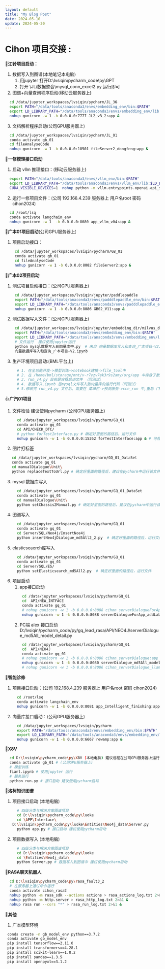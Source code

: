 ```yaml
---
layout: default
title: "My Blog Post"
date: 2024-05-10
update: 2024-05-30
---
```


# Cihon 项目交接 :

🥇**江铃项目启动：**
 1. 数据写入到图谱(本地笔记本电脑)
    1. 用jupyter 打开D:\lvsiqin\pycharm_code\py\GPT
    2. 打开 \JL\数据整合\mysql_conn_excel2.py 运行即可  
 2. 图谱+向量查询程序启动(移动云服务器上)
 ```sh
   cd /data/jupyter_workspaces/lvsiqin/pycharm/JL_36
   export PATH="/data/tools/anaconda3/envs/embedding_env/bin:$PATH"
   export LD_LIBRARY_PATH="/data/tools/anaconda3/envs/embedding_env/lib:$LD_LIBRARY_PATH"
   nohup gunicorn -w 1 -b 0.0.0.0:7777 JL2_v3_2:app &
 ```

 3. 文档解析程序启动(公司GPU服务器上)
 ```sh
   cd /data/jupyter_workspaces/lvsiqin/pycharm/JL_01
   conda activate gb_01
   cd fileAnalyseCode
   nohup gunicorn -w 1 -b 0.0.0.0:18501 fileServer2_dongfeng:app &
 ```

🥈**一修模理接口启动**
 1. 启动 vllm 推理接口：(移动云服务器上)
```sh
  export PATH="/data/tools/anaconda3/envs/vllm_env/bin:$PATH"
  export LD_LIBRARY_PATH="/data/tools/anaconda3/envs/vllm_env/lib:$LD_LIBRARY_PATH"
  CUDA_VISIBLE_DEVICES=1  nohup python -m vllm.entrypoints.openai.api_server --model /data/jupyter_workspaces/wanglina/models/llama2-Chinese-13b-Chat_0221 --host 0.0.0.0 --port 6666 --tensor-parallel-size 1 --max-parallel-loading-workers 8 --tokenizer-mode auto &
```
 2. 运行一修项目文件：(公司 192.168.4.239 服务器上 用户名root 密码 cihon2024)
  ```sh
    cd /root/lsq
    conda activate langchain_env
    nohup gunicorn -w 1  -b 0.0.0.0:8080 app_vllm_v04:app &
  ```

🥉**广本01项目启动**(公司GPU服务器上)
 1. 项目启动接口：
    ```sh
     cd /data/jupyter_workspaces/lvsiqin/pycharm/GB_01
     conda activate gb_01
     cd fileAnalyseCode
     nohup gunicorn -w 1 -b 0.0.0.0:8082 fileServer2:app &
    ```

🔢**广本02项目启动** 
 1. 测试项目启动接口：(公司GPU服务器上)
     ```sh
      cd /data/jupyter_workspaces/lvsiqin/jupyter/paddlepaddle
      export PATH="/data/tools/anaconda3/envs/padddlepaddle_env/bin:$PATH"
      export LD_LIBRARY_PATH="/data/tools/anaconda3/envs/padddlepaddle_env/lib:$LD_LIBRARY_PATH"
      nohup gunicorn -w 1 -b 0.0.0.0:8086 GB02_V11:app &
     ```
  2. 测试数据写入文件：(公司GPU服务器上)
     ```sh
      cd /data/jupyter_workspaces/lvsiqin/jupyter/embedding_dir/milvus_dir/
      export PATH="/data/tools/anaconda3/envs/embedding_env/bin:$PATH"
      export LD_LIBRARY_PATH="/data/tools/anaconda3/envs/embedding_env/lib:$LD_LIBRARY_PATH"
      # 文件运行  建议使用jupyter运行
      python mysql数据写入到向量库中.py  # 来自 向量数据库写入和查询_广本项目-V2.ipynb 文件
      向量数据库写入和查询_广本项目-V2.ipynb
     ```
  3. 生产环境项目启动:(BML平台上)
     ```sh
       # 1. 在全功能开发->模型训练—>notebook建模->file_tool中
       # 2. 在 /home/bml/storage/mnt/v-r7vzv7ek3r9s2amy/org/app 中存放了数据写入和项目启动文件
       # 3. run_v4.py 目前是容器启动文件 （同测试）
       # 4. 数据写入.ipynb 是mysql文件写入到向量库的运行代码（同测试）
       # 5.修改完 run_v4.py 文件后，需要在 菜单栏->预测服务->cce_run 中,重启（下线->上线）容器。
     ```

👍**广汽01项目**
 1. 文件检验 建议使用pycharm (公司GPU服务器上)
    ```sh
      cd /data/jupyter_workspaces/lvsiqin/pycharm/GQ_01
      conda activate gq_01
      cd API/CHECK_DTC/
      # python forTestInterface.py # 确定好里面的路径后，运行文件
      nohup gunicorn -w 1 -b 0.0.0.0:15262 forTestInterface:app & # 可视化接口启动
    ```
 2. 图片打标签
   ```sh
      cd /data/jupyter_workspaces/lvsiqin/pycharm/GQ_01_DataSet
      conda activate gq_01
      cd manualDialogue\Unit\
      python replaceTextToUrl.py # 确定好里面的路径后，建议在pycharm中运行该文件
   ```
 3. mysql 数据库写入
    ```sh
      cd /data/jupyter_workspaces/lvsiqin/pycharm/GQ_01_DataSet
      conda activate gq_01
      cd manualDialogue\Unit\
      python setChassis2Manual.py # 确定好里面的路径后，建议在pycharm中运行该文件
    ```
 5. 图谱写入
    ```sh
      cd /data/jupyter_workspaces/lvsiqin/pycharm/GQ_01
      conda activate gq_01
      cd Server/SQL/Neo4j/InsertNoe4j
      python insertNeo4jDialogue_md5All2_2.py  # 确定好里面的路径后，运行文件
    ```
 6. elasticseaerch库写入
    ```sh
      cd /data/jupyter_workspaces/lvsiqin/pycharm/GQ_01
      conda activate gq_01
      cd Server/SQL/ES/
      python setElasticsearch_md5All2.py  # 确定好里面的路径后，运行文件
    ```
 7. 项目启动
    1. app接口启动
       ```sh
        cd /data/jupyter_workspaces/lvsiqin/pycharm/GQ_01
        cd  API/NEW_INTFACE
        conda activate gq_01
        # nohup gunicorn -w 1 -b 0.0.0.0:8088 cihon_serverDialogueForApp_addLabel:app & # 彩虹内部测试
        nohup gunicorn -w 1 -b 0.0.0.0:8088 serverDialogueForApp_addLabel:app & # 项目测试
       ```
    3. PC端 alex 接口启动
       D:/lvsiqin/pycharm_code/py/gq_lead_rasa/API/NEO4J/serverDialogue_md5All_model_detail.py
       ```sh
        cd /data/jupyter_workspaces/lvsiqin/pycharm/GQ_01
        cd  API/NEO4J
        conda activate gq_01
        # nohup gunicorn -w 1 -b 0.0.0.0:8080 cihon_serverDialogue:app & # 彩虹内部测试
        nohup gunicorn -w 1 -b 0.0.0.0:8080 serverDialogue_md5All_model_detail:app & # 项目测试
        # nohup gunicorn -w 1 -b 0.0.0.0:8086 cihon_serverDialogue_llama2:app & # 彩虹一修机器人使用
       ```

🥇**智能诊修**
 1. 项目接口启动：(公司 192.168.4.239 服务器上 用户名root 密码 cihon2024)
    ```sh
      cd /root/lsq
      conda activate langchain_env
      nohup gunicorn -w 1 -b 0.0.0.0:8081 app_Intelligent_finishing:app &
    ```
 2. 向量库接口启动：(公司GPU服务器上)
    ```sh
      cd /data/jupyter_workspaces/lvsiqin/pycharm
      export PATH="/data/tools/anaconda3/envs/embedding_env/bin:$PATH"
      export LD_LIBRARY_PATH="/data/tools/anaconda3/envs/embedding_env/lib:$LD_LIBRARY_PATH"
      nohup gunicorn -w 1 -b 0.0.0.0:6667 rewamp:app &
    ```

🥇**X8V**
```sh
  cd D:\lvsiqin\pycharm_code\py\X8V (本地电脑) 建议远程在公司GPU服务器上运行
  conda activate gb_01 # (公司GPU服务器上)
  # 模型训练
  fianl.ipynb # 使用jupyter 运行
  # 服务运行
  python run.py # 接口启动 建议使用pycharm启动
```

🥇**洛柯知识图谱**
 1. 项目接口启动 (本地电脑)
    ```sh
      # 四级分类与解决方案图谱项目
      cd D:\lvsiqin\pycharm_code\py\luoke
      cd \APP\Interface\
    D:\lvsiqin\pycharm_code\py\luoke\Entities\Neo4j_data\Server.py
      python app.py # 接口启动 建议使用pycharm启动
    ```
 2. 项目数据写入 (本地电脑)
    ```sh
      # 四级分类与解决方案图谱项目
      cd D:\lvsiqin\pycharm_code\py\luoke
      cd \Entities\Neo4j_data\
      python Server.py # 数据写入到图谱中 建议使用pycharm启动
    ```


🥇**RASA聊天机器人**
```sh
  cd D:\lvsiqin\pycharm_code\py\rasa_fault3_2 
  # 在服务器上通过命令运行
  conda activate cihon_rasa2
  nohup python -m rasa_sdk --actions actions > rasa_actions_log.txt 2>&1 &
  nohup python -m http.server > rasa_http_log.txt 2>&1 &
  nohup rasa run --cors "*" > rasa_run_log.txt 2>&1 &
```

🥇**其他**
 1. 广本模型环境
 ```sh
  conda create -n gb_model_env python==3.7.2
  conda activate gb_model_env
  pip install tensorflow==2.11.0
  pip install transformers==4.28.1
  pip install scikit-learn==1.0.2
  pip install pandas==1.3.5
  pip install openpyxl==3.1.2
  ```

     
